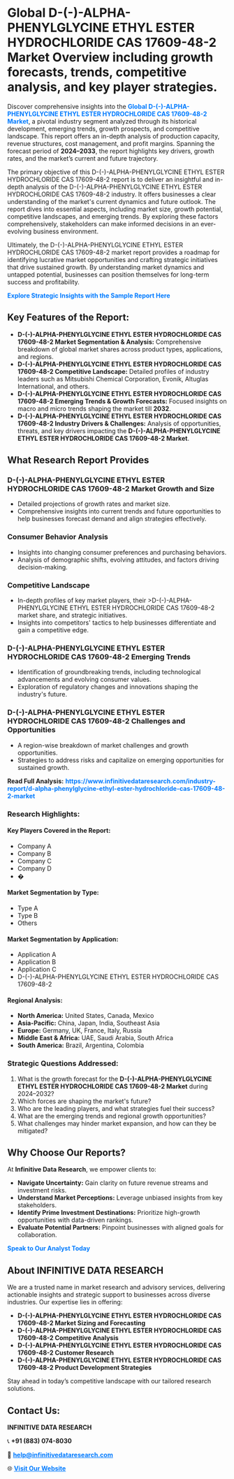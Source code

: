 <h1>Global D-(-)-ALPHA-PHENYLGLYCINE ETHYL ESTER HYDROCHLORIDE CAS 17609-48-2 Market Overview including growth forecasts, trends, competitive analysis, and key player strategies.</h1>
<p>
Discover comprehensive insights into the 
<a href="https://www.infinitivedataresearch.com/industry-report/d-alpha-phenylglycine-ethyl-ester-hydrochloride-cas-17609-48-2-market" rel="dofollow" style="color: #007BFF; text-decoration: none;"><strong>Global D-(-)-ALPHA-PHENYLGLYCINE ETHYL ESTER HYDROCHLORIDE CAS 17609-48-2 Market</strong></a>, a pivotal industry segment analyzed through its historical development, emerging trends, growth prospects, and competitive landscape. This report offers an in-depth analysis of production capacity, revenue structures, cost management, and profit margins. Spanning the forecast period of <strong>2024–2033</strong>, the report highlights key drivers, growth rates, and the market’s current and future trajectory.
</p>
<p>
The primary objective of this D-(-)-ALPHA-PHENYLGLYCINE ETHYL ESTER HYDROCHLORIDE CAS 17609-48-2 report is to deliver an insightful and in-depth analysis of the D-(-)-ALPHA-PHENYLGLYCINE ETHYL ESTER HYDROCHLORIDE CAS 17609-48-2 industry. It offers businesses a clear understanding of the market's current dynamics and future outlook. The report dives into essential aspects, including market size, growth potential, competitive landscapes, and emerging trends. By exploring these factors comprehensively, stakeholders can make informed decisions in an ever-evolving business environment.
</p>
<p>
Ultimately, the D-(-)-ALPHA-PHENYLGLYCINE ETHYL ESTER HYDROCHLORIDE CAS 17609-48-2 market report provides a roadmap for identifying lucrative market opportunities and crafting strategic initiatives that drive sustained growth. By understanding market dynamics and untapped potential, businesses can position themselves for long-term success and profitability.
</p>
<p>
<a href="https://www.infinitivedataresearch.com/request-sample/reportId=107530" style="color: #007BFF; text-decoration: none;"><strong>Explore Strategic Insights with the Sample Report Here</strong></a>
</p>

<h2>Key Features of the Report:</h2>
<ul>
<li><strong>D-(-)-ALPHA-PHENYLGLYCINE ETHYL ESTER HYDROCHLORIDE CAS 17609-48-2 Market Segmentation & Analysis:</strong> Comprehensive breakdown of global market shares across product types, applications, and regions.</li>
<li><strong>D-(-)-ALPHA-PHENYLGLYCINE ETHYL ESTER HYDROCHLORIDE CAS 17609-48-2 Competitive Landscape:</strong> Detailed profiles of industry leaders such as Mitsubishi Chemical Corporation, Evonik, Altuglas International, and others.</li>
<li><strong>D-(-)-ALPHA-PHENYLGLYCINE ETHYL ESTER HYDROCHLORIDE CAS 17609-48-2 Emerging Trends & Growth Forecasts:</strong> Focused insights on macro and micro trends shaping the market till <strong>2032</strong>.</li>
<li><strong>D-(-)-ALPHA-PHENYLGLYCINE ETHYL ESTER HYDROCHLORIDE CAS 17609-48-2 Industry Drivers & Challenges:</strong> Analysis of opportunities, threats, and key drivers impacting the <strong>D-(-)-ALPHA-PHENYLGLYCINE ETHYL ESTER HYDROCHLORIDE CAS 17609-48-2 Market</strong>.</li>
</ul>

<h2>What Research Report Provides</h2>
<h3>D-(-)-ALPHA-PHENYLGLYCINE ETHYL ESTER HYDROCHLORIDE CAS 17609-48-2 Market Growth and Size</h3>
<ul>
<li>Detailed projections of growth rates and market size.</li>
<li>Comprehensive insights into current trends and future opportunities to help businesses forecast demand and align strategies effectively.</li>
</ul>

<h3>Consumer Behavior Analysis</h3>
<ul>
<li>Insights into changing consumer preferences and purchasing behaviors.</li>
<li>Analysis of demographic shifts, evolving attitudes, and factors driving decision-making.</li>
</ul>

<h3>Competitive Landscape</h3>
<ul>
<li>In-depth profiles of key market players, their >D-(-)-ALPHA-PHENYLGLYCINE ETHYL ESTER HYDROCHLORIDE CAS 17609-48-2 market share, and strategic initiatives.</li>
<li>Insights into competitors' tactics to help businesses differentiate and gain a competitive edge.</li>
</ul>

<h3>D-(-)-ALPHA-PHENYLGLYCINE ETHYL ESTER HYDROCHLORIDE CAS 17609-48-2 Emerging Trends</h3>
<ul>
<li>Identification of groundbreaking trends, including technological advancements and evolving consumer values.</li>
<li>Exploration of regulatory changes and innovations shaping the industry's future.</li>
</ul>

<h3>D-(-)-ALPHA-PHENYLGLYCINE ETHYL ESTER HYDROCHLORIDE CAS 17609-48-2 Challenges and Opportunities</h3>
<ul>
<li>A region-wise breakdown of market challenges and growth opportunities.</li>
<li>Strategies to address risks and capitalize on emerging opportunities for sustained growth.</li>
</ul>
<p><strong>Read Full Analysis:</strong> <a href="https://www.infinitivedataresearch.com/industry-report/d-alpha-phenylglycine-ethyl-ester-hydrochloride-cas-17609-48-2-market" rel="dofollow" style="color: #007BFF; text-decoration: none;"><strong>https://www.infinitivedataresearch.com/industry-report/d-alpha-phenylglycine-ethyl-ester-hydrochloride-cas-17609-48-2-market</strong></a></p>
<h3>Research Highlights:</h3>
<h4>Key Players Covered in the Report:</h4>
<ul><li>Company A</li><li>Company B</li><li>Company C</li><li>Company D</li><li>�</li></ul>
<h4>Market Segmentation by Type:</h4>
<ul><li>Type A</li><li>Type B</li><li>Others</li></ul>
<h4>Market Segmentation by Application:</h4>
<ul><li>Application A</li><li>Application B</li><li>Application C</li><li>D-(-)-ALPHA-PHENYLGLYCINE ETHYL ESTER HYDROCHLORIDE CAS 17609-48-2</li></ul>

<h4>Regional Analysis:</h4>
<ul>
<li><strong>North America:</strong> United States, Canada, Mexico</li>
<li><strong>Asia-Pacific:</strong> China, Japan, India, Southeast Asia</li>
<li><strong>Europe:</strong> Germany, UK, France, Italy, Russia</li>
<li><strong>Middle East & Africa:</strong> UAE, Saudi Arabia, South Africa</li>
<li><strong>South America:</strong> Brazil, Argentina, Colombia</li>
</ul>

<h3>Strategic Questions Addressed:</h3>
<ol>
<li>What is the growth forecast for the <strong>D-(-)-ALPHA-PHENYLGLYCINE ETHYL ESTER HYDROCHLORIDE CAS 17609-48-2 Market</strong> during 2024–2032?</li>
<li>Which forces are shaping the market's future?</li>
<li>Who are the leading players, and what strategies fuel their success?</li>
<li>What are the emerging trends and regional growth opportunities?</li>
<li>What challenges may hinder market expansion, and how can they be mitigated?</li>
</ol>

<h2>Why Choose Our Reports?</h2>
<p>At <strong>Infinitive Data Research</strong>, we empower clients to:</p>
<ul>
<li><strong>Navigate Uncertainty:</strong> Gain clarity on future revenue streams and investment risks.</li>
<li><strong>Understand Market Perceptions:</strong> Leverage unbiased insights from key stakeholders.</li>
<li><strong>Identify Prime Investment Destinations:</strong> Prioritize high-growth opportunities with data-driven rankings.</li>
<li><strong>Evaluate Potential Partners:</strong> Pinpoint businesses with aligned goals for collaboration.</li>
</ul>
<p><a href="https://www.infinitivedataresearch.com/industry-report/d-alpha-phenylglycine-ethyl-ester-hydrochloride-cas-17609-48-2-market" rel="dofollow" style="color: #007BFF; text-decoration: none;"><strong>Speak to Our Analyst Today</strong></a></p>

<h2>About INFINITIVE DATA RESEARCH</h2>
<p>We are a trusted name in market research and advisory services, delivering actionable insights and strategic support to businesses across diverse industries. Our expertise lies in offering:</p>
<ul>
<li><strong>D-(-)-ALPHA-PHENYLGLYCINE ETHYL ESTER HYDROCHLORIDE CAS 17609-48-2 Market Sizing and Forecasting</strong></li>
<li><strong>D-(-)-ALPHA-PHENYLGLYCINE ETHYL ESTER HYDROCHLORIDE CAS 17609-48-2 Competitive Analysis</strong></li>
<li><strong>D-(-)-ALPHA-PHENYLGLYCINE ETHYL ESTER HYDROCHLORIDE CAS 17609-48-2 Customer Research</strong></li>
<li><strong>D-(-)-ALPHA-PHENYLGLYCINE ETHYL ESTER HYDROCHLORIDE CAS 17609-48-2 Product Development Strategies</strong></li>
</ul>
<p>Stay ahead in today’s competitive landscape with our tailored research solutions.</p>

<h2>Contact Us:</h2>
<p><strong>INFINITIVE DATA RESEARCH</strong></p>
<p>📞 <strong>+91 (883) 074-8030</strong></p>
<p>📧 <strong><a href="mailto:help@infinitivedataresearch.com" style="color: #007BFF;">help@infinitivedataresearch.com</a></strong></p>
<p>🌐 <strong><a href="https://www.infinitivedataresearch.com" rel="dofollow" style="color: #007BFF;">Visit Our Website</a></strong></p>